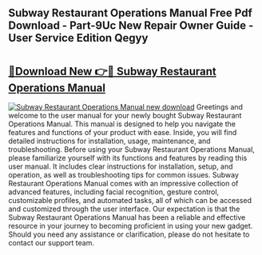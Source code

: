 ## Subway Restaurant Operations Manual Free Pdf Download - Part-9Uc New Repair Owner Guide - User Service Edition Qegyy

# <h2><a href="http://bc98960.oget.top/?id=Subway+Restaurant+Operations+Manual">🔗Download New 👉🔴 Subway Restaurant Operations Manual</a></h2>

[![Subway Restaurant Operations Manual new download](https://i.imgur.com/5g1atiW.png)](http://bc98960.oget.top/?id=Subway+Restaurant+Operations+Manual)
Greetings and welcome to the user manual for your newly bought Subway Restaurant Operations Manual. This manual is designed to help you navigate the features and functions of your product with ease. Inside, you will find detailed instructions for installation, usage, maintenance, and troubleshooting. Before using your Subway Restaurant Operations Manual, please familiarize yourself with its functions and features by reading this user manual. It includes clear instructions for installation, setup, and operation, as well as troubleshooting tips for common issues. Subway Restaurant Operations Manual comes with an impressive collection of advanced features, including facial recognition, gesture control, customizable profiles, and automated tasks, all of which can be accessed and customized through the user interface. Our expectation is that the Subway Restaurant Operations Manual has been a reliable and effective resource in your journey to becoming proficient in using your new gadget. Should you need any assistance or clarification, please do not hesitate to contact our support team.
